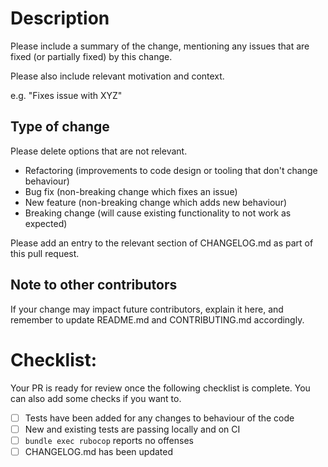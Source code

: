 # Description

Please include a summary of the change, mentioning any issues that are fixed (or partially fixed) by this change.

Please also include relevant motivation and context.

e.g. "Fixes issue with XYZ"

## Type of change

Please delete options that are not relevant.

- Refactoring (improvements to code design or tooling that don't change behaviour)
- Bug fix (non-breaking change which fixes an issue)
- New feature (non-breaking change which adds new behaviour)
- Breaking change (will cause existing functionality to not
  work as expected)

Please add an entry to the relevant section of CHANGELOG.md as part of this pull request.

## Note to other contributors

If your change may impact future contributors, explain it here, and remember to update README.md and CONTRIBUTING.md accordingly.

# Checklist:

Your PR is ready for review once the following checklist is
complete. You can also add some checks if you want to.

- [ ] Tests have been added for any changes to behaviour of the code
- [ ] New and existing tests are passing locally and on CI
- [ ] `bundle exec rubocop` reports no offenses
- [ ] CHANGELOG.md has been updated
